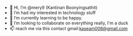 - 👋 Hi, I’m @mery9 (Kantinan Boonyingsathit)
- 👀 I’m had my interested in technology stuff
- 🌱 I’m currently learning to be happy.
- 💞️ I’m looking to collaborate on everything really, I'm a duck
- 📫 reach me via this contact gmail:kaseam008@gmail.com

<!---
mery9/mery9 is a ✨ special ✨ repository because its `README.md` (this file) appears on your GitHub profile.
You can click the Preview link to take a look at your changes.
--->
